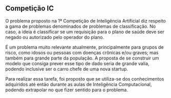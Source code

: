 ## Competição IC

O problema proposto na 1ª Competição de Inteligência Artificial diz respeito a gama de problemas denominados de problemas de classificação. No caso, a ideia é classificar se um requisição para o plano de saúde deve ser negado ou autorizado pelo operador do plano.

É um problema muito relevante atualmente, principalmente para grupos de risco, como idosos ou pessoas com doenças crônicas e/ou graves; mas também para grande parte da população. A proposta de se construir um modelo que consiga prever esse tipo de dado seria de grande valia, podendo inclusive ser o carro chefe de uma nova startup.

Para realizar essa tarefa, foi proposto que se utiliza-se dos conhecimentos adquiridos até então durante as aulas de Inteligência Computacional, podendo extrapolar no que fizer sentido para o problema.
